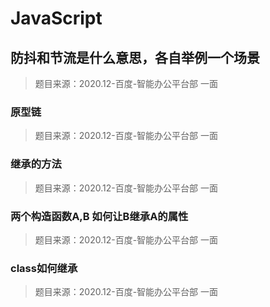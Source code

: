 # JavaScript

## 防抖和节流是什么意思，各自举例一个场景

> 题目来源：2020.12-百度-智能办公平台部 一面

### 原型链

> 题目来源：2020.12-百度-智能办公平台部 一面

### 继承的方法

> 题目来源：2020.12-百度-智能办公平台部 一面

### 两个构造函数A,B 如何让B继承A的属性

> 题目来源：2020.12-百度-智能办公平台部 一面

### class如何继承

> 题目来源：2020.12-百度-智能办公平台部 一面
